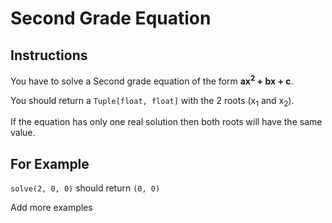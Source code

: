 # Second Grade Equation

## Instructions

You have to solve a Second grade equation of the form **ax<sup>2</sup> + bx + c**.

You should return a `Tuple[float, float]` with the 2 roots (x<sub>1</sub> and x<sub>2</sub>).

If the equation has only one real solution then both roots will have the same value.


## For Example


`solve(2, 0, 0)` should return `(0, 0)`

Add more examples